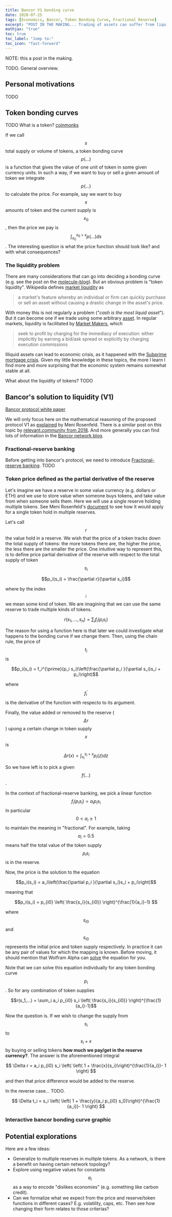 ```yaml
---
title: Bancor V1 bonding curve
date: 2020-07-25
tags: [Economics, Bancor, Token Bonding Curve, Fractional Reserve]
excerpt: "POST IN THE MAKING... Trading of assets can suffer from liquidity problems. Bancor proposed a protocol for ensuring liquidity by construction, using an token bonding curve and a fractional-reserve. This is being used to set the price of local community currencies. Here I overview the mathematical argument behind the V1 protocol."
mathjax: "true"
toc: true
toc_label: "Jump to:"
toc_icon: "fast-forward"
---
```


NOTE: this a post in the making.

TODO. General overview.

## Personal motivations 

TODO

## Token bonding curves

TODO What is a token? 
[coinmonks](https://medium.com/coinmonks/token-bonding-curves-explained-7a9332198e0e)

If we call $$s$$ total supply or volume of tokens, a token bonding curve
$$p(...)$$ is a function that gives the value of one unit of token in
some given currency units. In such a way, if we want to buy or sell a
given amount of token we integrate $$p(...)$$ to calculate the
price. For example, say we want to buy $$x$$ amounts of token and the
current supply is $$x_0$$, then the price we pay is
$$\int_{x_0}^{x_0+x}p(...)ds$$. The interesting question is what the
price function should look like? and with what consequences?

### The liquidity problem

There are many considerations that can go into deciding a
bonding curve (e.g. see the post on the
[molecule-blog](https://medium.com/molecule-blog/token-bonding-curve-design-parameters-95d365cbec4f)).
But an obvious problem is "token
liquidity". Wikipedia
defines [market liquidity](https://en.wikipedia.org/wiki/Market_liquidity) as

> a market's feature whereby an individual or firm can quickly purchase
> or sell an asset without causing a drastic change in the asset's
> price.

With money this is not regularly a problem ("*cash is the most liquid
asset*"). But it can become one if we trade using some arbitrary
[asset](https://en.wikipedia.org/wiki/Asset). In regular markets,
liquidity is facilitated by [Market Makers](https://en.wikipedia.org/wiki/Market_maker), which

> seek to profit by charging for the immediacy of execution: either
> implicitly by earning a bid/ask spread or explicitly by charging
> execution commissions

Illiquid assets can lead to economic crisis, as it happened with the
[Subprime mortgage
crisis](https://en.wikipedia.org/wiki/Subprime_mortgage_crisis). Given
my little knowledge in these topics, the more I learn I find more and
more surprising that the economic system remains somewhat stable at all.

What about the liquidity of tokens? TODO

## Bancor's solution to liquidity (V1)

[Bancor protocol white paper](https://storage.googleapis.com/website-bancor/2018/04/01ba8253-bancor_protocol_whitepaper_en.pdf)

We will only focus here on the mathematical reasoning of the proposed
protocol V1 as [explained](https://drive.google.com/file/d/0B3HPNP-GDn7aRkVaV3dkVl9NS2M/view) by Meni Rosenfeld.
There is a similar post on this topic by
[relevant.community from 2018](https://blog.relevant.community/how-to-make-bonding-curves-for-continuous-token-models-3784653f8b17).
And more generally you can find lots of information in the [Bancor network blog](https://blog.bancor.network/).

### Fractional-reserve banking

Before getting into bancor's protocol, we need to introduce
[Fractional-reserve banking](https://en.wikipedia.org/wiki/Fractional-reserve_banking). TODO

### Token price defined as the partial derivative of the reserve

Let's imagine we have a reserve in some value currency (e.g. dollars or
ETH) and we use to store value when someone buys tokens, and take value
from when someone sells them. Here we will use a single reserve holding
multiple tokens. See Meni Rosenfeld's
[document](https://drive.google.com/file/d/0B3HPNP-GDn7aRkVaV3dkVl9NS2M/view)
to see how it would apply for a single token hold in multiple reserves. 

Let's call $$r$$ the value hold in a reserve. We wish that the price of
a token tracks down the total supply of tokens: the more tokens there
are, the higher the price, the less there are the smaller the price. One
intuitive way to represent this, is to define price partial derivative of the
reserve with respect to the total supply of token $$s_i$$

$$p_i(s_i) = \frac{\partial r}{\partial s_i}$$

where by the index $$ _i$$ we mean some kind of token. We are imagining
that we can use the same reserve to trade multiple kinds of tokens.

$$r(s_1,...,s_n) = \sum_i f_i(p_i s_i)$$

The reason for using a function here is that later we could investigate
what happens to the bonding curve if we change them. Then, using the chain
rule, the price of $$t_i$$ is

$$p_i(s_i) = f_i^{\prime}(p_i s_i)\left(\frac{\partial p_i }{\partial s_i}s_i + p_i\right)$$

where $$f_i^{\prime}$$ is the derivative of the function with respecto to its argument.

Finally, the value added or removed to the reserve ($$\Delta r$$)
upong a certain change in token supply $$x$$ is

$$\Delta r(x) = \int_{s_i}^{s_i+x} p_i(z) dz $$

So we have left is to pick a given $$f(...)$$. 

In the context of fractional-reserve banking, we pick a linear function
$$f_i(p_i s_i) = a_i p_i s_i$$ In particular $$0 < a_i \ge 1$$ to
maintain the meaning in "fractional". For example, taking $$a_i=0.5$$
means half the total value of the token supply $$p_i s_i$$ is in the
reserve.

Now, the price is the solution to the equation

$$p_i(s_i) = a_i\left(\frac{\partial p_i }{\partial s_i}s_i + p_i\right)$$

meaning that

$$p_i(s_i) = p_{i0} \left( \frac{s_i}{s_{i0}} \right)^{\frac{1}{a_i}-1} $$

where $$s_{i0}$$ and $$s_{i0}$$ represents the initial price and token
supply respectively. In practice it can be any pair of values for which
the mapping is known. Before moving, it should mention that Wolfram
Alpha can
[solve](https://www.wolframalpha.com/input/?i=p+%3D+a*%28p%27x%2Bp%29)
the equation for you.

Note that we can solve this equation individually for any token bonding
curve $$p_i$$. So for any combination of token supplies

$$r(s_1,...) = \sum_i a_i p_{i0} s_i \left( \frac{s_i}{s_{i0}} \right)^{\frac{1}{a_i}-1}$$

Now the question is. If we wish to change the supply from $$s_i$$ to
$$s_i+x$$ by buying or selling tokens __how much we pay/get in the
reserve currency?__. The answer is the aforementioned integral

$$ \Delta r = a_i p_{i0} s_i \left( \left( 1 + \frac{x}{s_i}\right)^{\frac{1}{a_i}}- 1 \right) $$

and then that price difference would be added to the reserve.

In the reverse case... TODO.

$$ \Delta t_i =  s_i \left( \left( 1 + \frac{y}{a_i p_{i0} s_0}\right)^{\frac{1}{a_i}}- 1 \right) $$

### Interactive bancor bonding curve graphic

## Potential explorations

Here are a few ideas:
* Generalize to multiple reserves in multiple tokens. As a network, is
  there a benefit on having certain network topology?
* Explore using negative values for constants $$a_i$$ as a way to encode
  "dislikes economies" (e.g. something like carbon credit).
* Can we formalize what we expect from the price and reserve/token
  functions in different cases? E.g. volatility, caps, etc. Then see how
  changing their form relates to those criterias?
  

